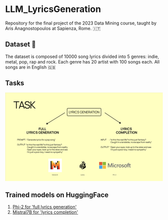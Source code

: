 # LLM_LyricsGeneration

Repository for the final project of the 2023 Data Mining course, taught by Aris Anagnostopoulos at Sapienza, Rome. 🇮🇹

## Dataset 🎤

The dataset is composed of 10000 song lyrics divided into 5 genres: indie, metal, pop, rap and rock. Each genre has 20 artist with 100 songs each. All songs are in English 🇬🇧

## Tasks

![tasks](./images/tasks.png)

## Trained models on HuggingFace

1. [Phi-2 for 'full lyrics generation'](https://huggingface.co/simoneteglia/phi-2-lyrical-genius)
2. [Mistral7B for 'lyrics completion'](https://huggingface.co/simoneteglia/ye_mistral7B)
